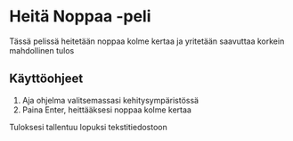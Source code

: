 # Heitä Noppaa -peli

Tässä pelissä heitetään noppaa kolme kertaa ja yritetään saavuttaa korkein mahdollinen tulos

## Käyttöohjeet

1. Aja ohjelma valitsemassasi kehitysympäristössä
2. Paina Enter, heittääksesi noppaa kolme kertaa

Tuloksesi tallentuu lopuksi tekstitiedostoon